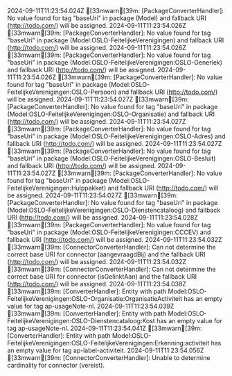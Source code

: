 2024-09-11T11:23:54.024Z [33mwarn[39m: [PackageConverterHandler]: No value found for tag "baseUri" in package (Model) and fallback URI (http://todo.com/) will be assigned.
2024-09-11T11:23:54.026Z [33mwarn[39m: [PackageConverterHandler]: No value found for tag "baseUri" in package (Model:OSLO-FeitelijkeVerenigingen) and fallback URI (http://todo.com/) will be assigned.
2024-09-11T11:23:54.026Z [33mwarn[39m: [PackageConverterHandler]: No value found for tag "baseUri" in package (Model:OSLO-FeitelijkeVerenigingen:OSLO-Generiek) and fallback URI (http://todo.com/) will be assigned.
2024-09-11T11:23:54.026Z [33mwarn[39m: [PackageConverterHandler]: No value found for tag "baseUri" in package (Model:OSLO-FeitelijkeVerenigingen:OSLO-Persoon) and fallback URI (http://todo.com/) will be assigned.
2024-09-11T11:23:54.027Z [33mwarn[39m: [PackageConverterHandler]: No value found for tag "baseUri" in package (Model:OSLO-FeitelijkeVerenigingen:OSLO-Organisatie) and fallback URI (http://todo.com/) will be assigned.
2024-09-11T11:23:54.027Z [33mwarn[39m: [PackageConverterHandler]: No value found for tag "baseUri" in package (Model:OSLO-FeitelijkeVerenigingen:OSLO-Adres) and fallback URI (http://todo.com/) will be assigned.
2024-09-11T11:23:54.027Z [33mwarn[39m: [PackageConverterHandler]: No value found for tag "baseUri" in package (Model:OSLO-FeitelijkeVerenigingen:OSLO-Besluit) and fallback URI (http://todo.com/) will be assigned.
2024-09-11T11:23:54.027Z [33mwarn[39m: [PackageConverterHandler]: No value found for tag "baseUri" in package (Model:OSLO-FeitelijkeVerenigingen:Hulppakket) and fallback URI (http://todo.com/) will be assigned.
2024-09-11T11:23:54.027Z [33mwarn[39m: [PackageConverterHandler]: No value found for tag "baseUri" in package (Model:OSLO-FeitelijkeVerenigingen:OSLO-Dienstencataloog) and fallback URI (http://todo.com/) will be assigned.
2024-09-11T11:23:54.028Z [33mwarn[39m: [PackageConverterHandler]: No value found for tag "baseUri" in package (Model:OSLO-FeitelijkeVerenigingen:CCCEV) and fallback URI (http://todo.com/) will be assigned.
2024-09-11T11:23:54.032Z [33mwarn[39m: [ConnectorConverterHandler]: Can not determine the correct base URI for connector (aangevraagdBij) and the fallback URI (http://todo.com/) will be assigned.
2024-09-11T11:23:54.032Z [33mwarn[39m: [ConnectorConverterHandler]: Can not determine the correct base URI for connector (isGelinktAan) and the fallback URI (http://todo.com/) will be assigned.
2024-09-11T11:23:54.038Z [33mwarn[39m: [ConverterHandler]: Entity with path Model:OSLO-FeitelijkeVerenigingen:OSLO-Organisatie:OrganisatieActiviteit has an empty value for tag ap-usageNote-nl.
2024-09-11T11:23:54.039Z [33mwarn[39m: [ConverterHandler]: Entity with path Model:OSLO-FeitelijkeVerenigingen:OSLO-Dienstencataloog:Kost has an empty value for tag ap-usageNote-nl.
2024-09-11T11:23:54.041Z [33mwarn[39m: [ConverterHandler]: Entity with path Model:OSLO-FeitelijkeVerenigingen:OSLO-FeitelijkeVerenigingen:Erkenning:activiteit has an empty value for tag ap-label-activiteit.
2024-09-11T11:23:54.056Z [33mwarn[39m: [ConnectorConverterHandler]: Unable to determine cardinality for connector (vereist).
